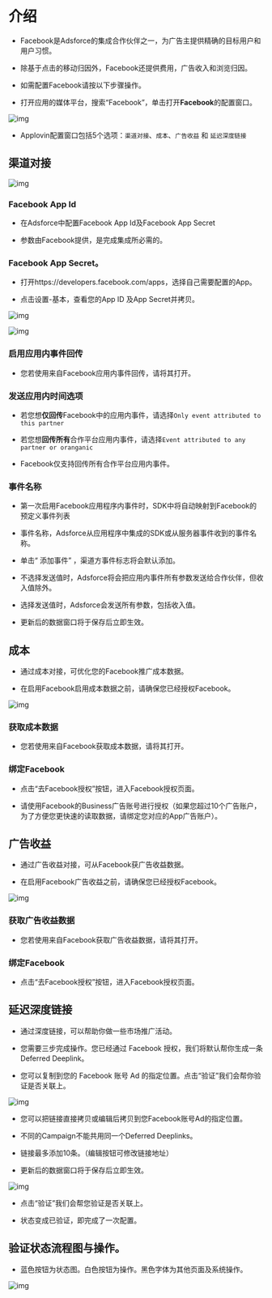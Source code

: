 # 介绍

* Facebook是Adsforce的集成合作伙伴之一，为广告主提供精确的目标用户和用户习惯。

* 除基于点击的移动归因外，Facebook还提供费用，广告收入和浏览归因。

* 如需配置Facebook请按以下步骤操作。

* 打开应用的媒体平台，搜索“Facebook”，单击打开**Facebook**的配置窗口。

![img](01.png) 

* Applovin配置窗口包括5个选项：`渠道对接`、`成本`、`广告收益` 和 `延迟深度链接`

## 渠道对接
![img](02.png) 

### Facebook App Id

* 在Adsforce中配置Facebook App Id及Facebook App Secret

* 参数由Facebook提供，是完成集成所必需的。

### Facebook App Secret。

* 打开https://developers.facebook.com/apps，选择自己需要配置的App。

* 点击设置-基本，查看您的App ID 及App Secret并拷贝。

![img](1.png)­­

![img](2.png)

### 启用应用内事件回传

* 您若使用来自Facebook应用内事件回传，请将其打开。

### 发送应用内时间选项

* 若您想**仅回传**Facebook中的应用内事件，请选择`Only event attributed to this partner`

* 若您想**回传所有**合作平台应用内事件，请选择`Event attributed to any partner or oranganic`

* Facebook仅支持回传所有合作平台应用内事件。

### 事件名称

* 第一次启用Facebook应用程序内事件时，SDK中将自动映射到Facebook的预定义事件列表

* 事件名称，Adsforce从应用程序中集成的SDK或从服务器事件收到的事件名称。

* 单击“ 添加事件” ，渠道方事件标志将会默认添加。

* 不选择发送值时，Adsforce将会把应用内事件所有参数发送给合作伙伴，但收入值除外。

* 选择发送值时，Adsforce会发送所有参数，包括收入值。

* 更新后的数据窗口将于保存后立即生效。

## 成本

* 通过成本对接，可优化您的Facebook推广成本数据。

* 在启用Facebook启用成本数据之前，请确保您已经授权Facebook。

![img](03.png) 

### 获取成本数据

* 您若使用来自Facebook获取成本数据，请将其打开。

### 绑定Facebook

* 点击“去Facebook授权”按钮，进入Facebook授权页面。

* 请使用Facebook的Business广告账号进行授权（如果您超过10个广告账户，为了方便您更快速的读取数据，请绑定您对应的App广告账户）。

## 广告收益

* 通过广告收益对接，可从Facebook获广告收益数据。

* 在启用Facebook广告收益之前，请确保您已经授权Facebook。

![img](04.png) 

### 获取广告收益数据

* 您若使用来自Facebook获取广告收益数据，请将其打开。

### 绑定Facebook

* 点击“去Facebook授权”按钮，进入Facebook授权页面。

## 延迟深度链接

* 通过深度链接，可以帮助你做一些市场推广活动。

* 您需要三步完成操作。您已经通过 Facebook 授权，我们将默认帮你生成一条 Deferred Deeplink。
* 您可以复制到您的 Facebook 账号 Ad 的指定位置。点击“验证”我们会帮你验证是否关联上。

![img](05.png)

* 您可以把链接直接拷贝或编辑后拷贝到您Facebook账号Ad的指定位置。

* 不同的Campaign不能共用同一个Deferred Deeplinks。

* 链接最多添加10条。（编辑按钮可修改链接地址）

* 更新后的数据窗口将于保存后立即生效。

![img](8.png)

* 点击“验证”我们会帮您验证是否关联上。

* 状态变成已验证，即完成了一次配置。

## 验证状态流程图与操作。

* 蓝色按钮为状态图。白色按钮为操作。黑色字体为其他页面及系统操作。

![img](11.png)

 
